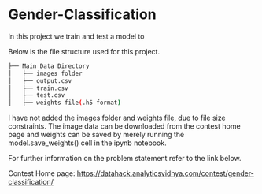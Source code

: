 # Gender-Classification

In this project we train and test a model to 

Below is the file structure used for this project.

```bash
├── Main Data Directory
│   ├── images folder
│   ├── output.csv
│   ├── train.csv
│   ├── test.csv
│   ├── weights file(.h5 format)
```
I have not added the images folder and weights file, due to file size constraints. The image data can be downloaded from the contest home page and weights can be saved by merely running the model.save_weights() cell in the ipynb notebook.

For further information on the problem statement refer to the link below.

Contest Home page: https://datahack.analyticsvidhya.com/contest/gender-classification/
